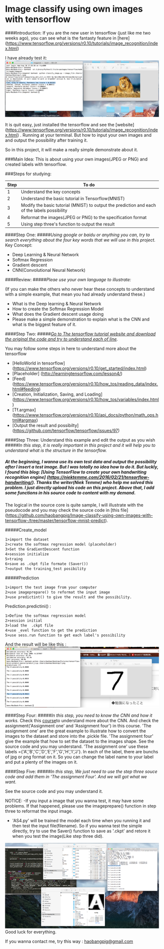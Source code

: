 # Image classify using own images with tensorflow

####Introduction:
  If you are the new user in tensorflow (just like me two weeks ago), you can see what is the fantasty feature in [here] (https://www.tensorflow.org/versions/r0.10/tutorials/image_recognition/index.html)
  
  I have already test it:
  ![alt tag](https://github.com/haobangpig/Image-classify-using-own-images-with-tensorflow-/blob/master/images/lion_classify.png)
  
  It is quit easy, just installed the tensorflow and see the [website] (https://www.tensorflow.org/versions/r0.10/tutorials/image_recognition/index.html) . Running at your terminal.
  But how to input your own images and  and output the possibility after training it.
  
  So in this project, it will make a really simple demonstrate about it.
  
###Main Idea:
  This is about using your own images(JPEG or PNG) and created labels with tensorflow.
  
###Steps for studying:
  
|Step|To do|
|------|----|
|1|Understand the key concepts|
|2|Understand the basic tutorial in Tensorflow(MNIST)|
|3|Modify the basic tutorial (MNIST) to output the prediction and each of the labels possibility |
|4|Reformat the images(JPEG or PNG) to the specification format|
|5|Using step three's function to output the result|



####Step One:
#####*Using google or baidu or anything you can, try to search everything about the four key words that we will use in this project.*
  Key Concept:
  * Deep Learning & Neural Network
  * Softmax Regression 
  * Gradient descent
  * CNN(Convolutional Neural Network)

####Review:
#####*Pleae use your own language to illustrate:*
  
  (If you can make the others who never hear these concepts to understand with a simple example, that mean you had already understand these.)
  * What is the Deep learning & Neural Network
  * How to create the Softmax Regression Model 
  * What does the Gradient descent usage doing
  * Please make a simple demonstration to explain what is the CNN and what is the biggest feature of it. 
  
  
  
####Step Two:
#####*[Go to The tensorflow tutorial website and download the original the code and try to understand each of line](https://www.tensorflow.org/versions/r0.10/tutorials/mnist/beginners/index.html).*

  You may follow some steps in here to understand more about the tensorflow
  * [HelloWorld in tensorflow] (https://www.tensorflow.org/versions/r0.10/get_started/index.html) 
  * [Placeholder] (http://learningtensorflow.com/lesson4/)  
  * [Feed] (https://www.tensorflow.org/versions/r0.10/how_tos/reading_data/index.html#feeding)
  * [Creation, Initialization, Saving, and Loading] (https://www.tensorflow.org/versions/r0.10/how_tos/variables/index.html)
  * [Tf.argmax] (https://www.tensorflow.org/versions/r0.10/api_docs/python/math_ops.html#argmax)
  * [Output the result and possibilty] (https://github.com/tensorflow/tensorflow/issues/97)



####Step Three: Understand this example and edit the output as you wish
#####*In this step, it is really important in this project and it will help you to understand what is the structure in the tensorflow.*

##### At the beginning, I wanna use its own test data and output the possibility after I insert a test image. But I was totally no idea how to do it. But luckly, I found this blog: [Using TensorFlow to create your own handwriting recognition engine] (https://niektemme.com/2016/02/21/tensorflow-handwriting/). Thanks the writer(Niek Temme) who help me solved this problem. I just directly upload his code on this project. Above that, I add some functions in his source code to content with my demand.  


The logical in the source core is quite sample, I will illustrate with the pseudocode and you may check the source code in
[this file] (https://github.com/haobangpig/Image-classify-using-own-images-with-tensorflow-/tree/master/tensorflow-mnist-predict).




#####Create_model

```
1>import the dataset 
2>create the softmax regression model (placeholder)
3>Set the GradientDescent function
4>session initialize 
5>traing
6>save as .ckpt file formate (Saver())
7>output the training_test posibility
```

#####Prediction

```
1>import the test image from your computer
2>use imageprepare() to reformat the input image
3>use predictint() to give the result and the possibility.
```
Prediction.predictini() :
```
1>Define the softmax regression model
2>session initial
3>load the  .ckpt file 
4>use _evel function to get the prediction
5>use sess.run function to get each label's possibility
```

And the result will be like this :
  ![alt tag](https://github.com/haobangpig/Image-classify-using-own-images-with-tensorflow-/blob/master/images/handwriting_recognize.png)
  


####Step Four:
#####*In this step, you need to know the CNN and how it works.*
Check this [course](https://www.udacity.com/course/deep-learning--ud730)to understand more about the CNN.
And check the assignment('Assignment one' and 'Assignment four') in this course.
'The assignment one' are the great example to illustrate how to convert the images to the dataset and store into the .pickle file.
'The assignment four' give the example that how to set the dataset to the images shape. See the source code and you may understand.
'The assignment one' use these labels ={'A','B','C','D','E','F','G','H','I','J'}. In each of the label, there are bunchs of jpg or png format on it. So you can change the label name to your label and put a plenty of the images on it.



####Step Five:
#####*In this step, We just need to use the step three souce code and add them in 'The assignment Four'. And we will got what we want.*

See the source code and you may understand it.

NOTICE:
-If you input a image that you wanna test, it may have some problems. If that happened, please use the imageprepare() function in step three to reformat the input image. 

- 'AS4.py'  will be trained the model each time when you running it and then test the input file(filename). So if you wanna test the simple directly, try to use the Saver() function to save as '.ckpt' and retore it when you test the image(Like step three did). 

![alt tag](https://github.com/haobangpig/Image-classify-using-own-images-with-tensorflow-/blob/master/images/The%20last%20result.png)
Good luck for everything.

If you wanna contact me, try this way : haobangpig@gmail.com
